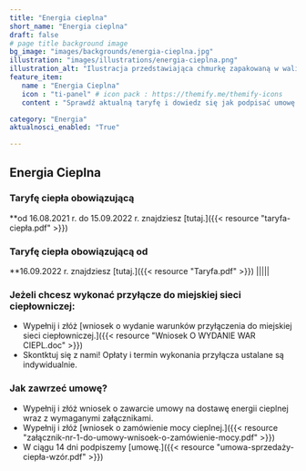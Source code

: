 ```yaml
---
title: "Energia cieplna"
short_name: "Energia cieplna"
draft: false
# page title background image
bg_image: "images/backgrounds/energia-cieplna.jpg"
illustration: "images/illustrations/energia-cieplna.png"
illustration_alt: "Ilustracja przedstawiająca chmurkę zapakowaną w walizkę"
feature_item:
   name : "Energia Cieplna"
   icon : "ti-panel" # icon pack : https://themify.me/themify-icons
   content : "Sprawdź aktualną taryfę i dowiedz się jak podpisać umowę na dostawę ciepła."

category: "Energia"
aktualnosci_enabled: "True"

---
```


## Energia Cieplna 
### Taryfę ciepła obowiązującą 
**od 16.08.2021 r. do 15.09.2022 r. znajdziesz [tutaj.]({{< resource "taryfa-ciepła.pdf" >}})

### Taryfę ciepła obowiązującą od 
**16.09.2022 r. znajdziesz [tutaj.]({{< resource "Taryfa.pdf" >}})
|||||

### Jeżeli chcesz wykonać przyłącze do miejskiej sieci ciepłowniczej: ###
- Wypełnij i złóż [wniosek o wydanie warunków przyłączenia do miejskiej sieci ciepłowniczej.]({{< resource "Wniosek O WYDANIE WAR CIEPL.doc" >}})
- Skontktuj się z nami! Opłaty i termin wykonania przyłącza ustalane są indywidualnie.

### Jak zawrzeć umowę? ###
- Wypełnij i złóż wniosek o zawarcie umowy na dostawę energii cieplnej wraz z wymaganymi załącznikami.
- Wypełnij i złóż [wniosek o zamówienie mocy cieplnej.]({{< resource "załącznik-nr-1-do-umowy-wnisoek-o-zamówienie-mocy.pdf" >}})
- W ciągu 14 dni podpiszemy [umowę.]({{< resource "umowa-sprzedaży-ciepła-wzór.pdf" >}})
